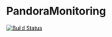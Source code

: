 # PandoraMonitoring
[![Build Status](https://travis-ci.org/PandoraPFA/PandoraMonitoring.svg?branch=master)](https://travis-ci.org/PandoraPFA/PandoraMonitoring)
